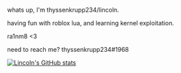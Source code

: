 whats up, I'm thyssenkrupp234/lincoln.

having fun with roblox lua, and learning kernel exploitation.

ra1nm8 <3

need to reach me? thyssenkrupp234#1968

[![Lincoln's GitHub stats](https://github-readme-stats.vercel.app/api?username=Thyssenkrupp234)](https://github.com/anuraghazra/github-readme-stats)
